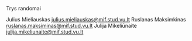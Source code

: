 Trys randomai

Julius Mieliauskas julius.mieliauskas@mif.stud.vu.lt
Ruslanas Maksimkinas ruslanas.maksiminas@mif.stud.vu.lt
Julija Mikeliūnaite julija.mikeliunaite@mif.stud.vu.lt

